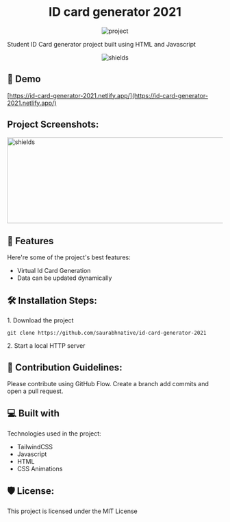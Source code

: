 <h1 align="center">ID card generator 2021</h1>

<p align="center"><img src="https://res.cloudinary.com/dk22rcdch/image/upload/v1627221002/Blogimages/id-card-generator-2021_cl7q1v.png" alt="project"></p>

<p>Student ID Card generator project built using HTML and Javascript</p>

<p align="center"><img src="https://img.shields.io/github/license/saurabhnative/id-card-generator-2021" alt="shields"></p>

<h2>🚀 Demo</h2>

[https://id-card-generator-2021.netlify.app/](https://id-card-generator-2021.netlify.app/)

<h2>Project Screenshots:</h2>

<img src="https://res.cloudinary.com/dk22rcdch/image/upload/v1627221153/Blogimages/Screenshot_2021-07-25_at_7.22.13_PM_h3qrut.png" alt="shields" style="width: 600px; height: 200px;">

<h2>🧐 Features</h2>

Here're some of the project's best features:

*   Virtual Id Card Generation
*   Data can be updated dynamically

<h2>🛠️ Installation Steps:</h2>

<p>1. Download the project</p>

```
git clone https://github.com/saurabhnative/id-card-generator-2021
```

<p>2. Start a local HTTP server</p>

<h2>🍰 Contribution Guidelines:</h2>

Please contribute using GitHub Flow. Create a branch add commits and open a pull request.

  
  
<h2>💻 Built with</h2>

Technologies used in the project:

*   TailwindCSS
*   Javascript
*   HTML
*   CSS Animations

<h2>🛡️ License:</h2>

This project is licensed under the MIT License
